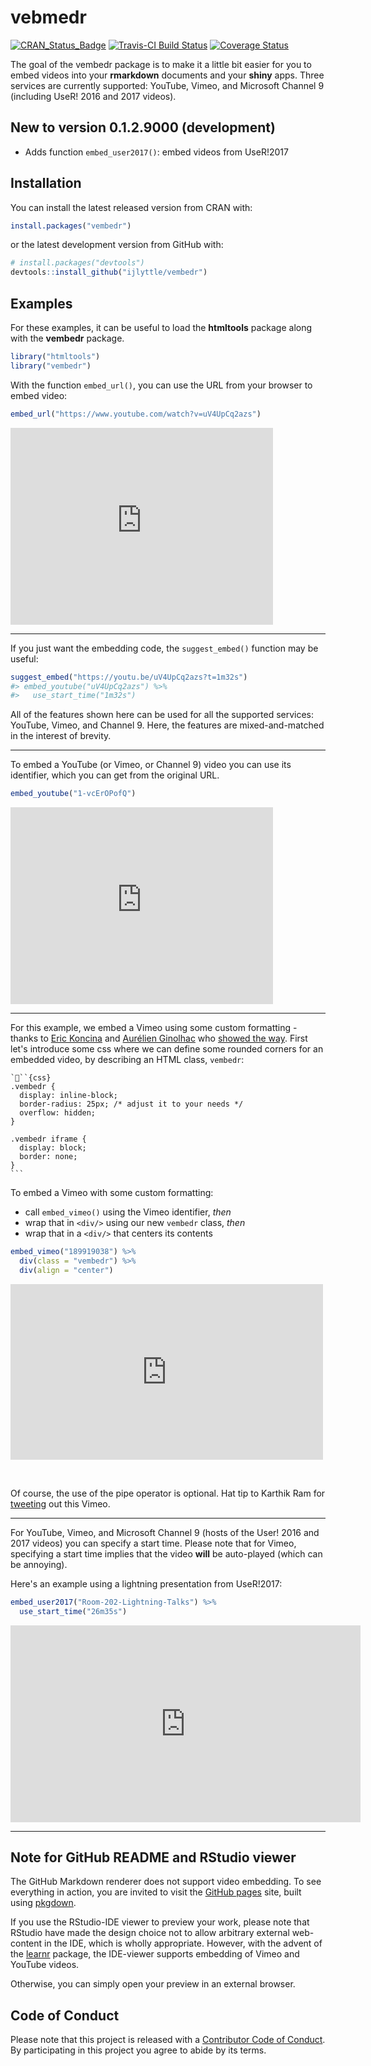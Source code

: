 
vebmedr
=======

[![CRAN\_Status\_Badge](http://www.r-pkg.org/badges/version/vembedr)](https://cran.r-project.org/package=vembedr) [![Travis-CI Build Status](https://travis-ci.org/ijlyttle/vembedr.svg?branch=master)](https://travis-ci.org/ijlyttle/vembedr) [![Coverage Status](https://img.shields.io/codecov/c/github/ijlyttle/vembedr/master.svg)](https://codecov.io/github/ijlyttle/vembedr?branch=master)

The goal of the vembedr package is to make it a little bit easier for you to embed videos into your **rmarkdown** documents and your **shiny** apps. Three services are currently supported: YouTube, Vimeo, and Microsoft Channel 9 (including UseR! 2016 and 2017 videos).

New to version 0.1.2.9000 (development)
---------------------------------------

-   Adds function `embed_user2017()`: embed videos from UseR!2017

Installation
------------

You can install the latest released version from CRAN with:

``` r
install.packages("vembedr")
```

or the latest development version from GitHub with:

``` r
# install.packages("devtools")
devtools::install_github("ijlyttle/vembedr")
```

Examples
--------

For these examples, it can be useful to load the **htmltools** package along with the **vembedr** package.

``` r
library("htmltools")
library("vembedr")
```

With the function `embed_url()`, you can use the URL from your browser to embed video:

``` r
embed_url("https://www.youtube.com/watch?v=uV4UpCq2azs")
```

<!--html_preserve-->
<iframe src="https://www.youtube.com/embed/uV4UpCq2azs" width="420" height="315" frameborder="0" allowfullscreen>
</iframe>
<!--/html_preserve-->

------------------------------------------------------------------------

If you just want the embedding code, the `suggest_embed()` function may be useful:

``` r
suggest_embed("https://youtu.be/uV4UpCq2azs?t=1m32s")
#> embed_youtube("uV4UpCq2azs") %>%
#>   use_start_time("1m32s")
```

All of the features shown here can be used for all the supported services: YouTube, Vimeo, and Channel 9. Here, the features are mixed-and-matched in the interest of brevity.

------------------------------------------------------------------------

To embed a YouTube (or Vimeo, or Channel 9) video you can use its identifier, which you can get from the original URL.

``` r
embed_youtube("1-vcErOPofQ")
```

<!--html_preserve-->
<iframe src="https://www.youtube.com/embed/1-vcErOPofQ" width="420" height="315" frameborder="0" allowfullscreen>
</iframe>
<!--/html_preserve-->

------------------------------------------------------------------------

For this example, we embed a Vimeo using some custom formatting - thanks to [Eric Koncina](https://github.com/koncina) and [Aurélien Ginolhac](https://github.com/ginolhac) who [showed the way](https://github.com/ijlyttle/vembedr/issues/25). First let's introduce some css where we can define some rounded corners for an embedded video, by describing an HTML class, `vembedr`:

    ```{css}
    .vembedr {
      display: inline-block;
      border-radius: 25px; /* adjust it to your needs */
      overflow: hidden;
    }

    .vembedr iframe {
      display: block;
      border: none;
    }
    ```

To embed a Vimeo with some custom formatting:

-   call `embed_vimeo()` using the Vimeo identifier, *then*
-   wrap that in `<div/>` using our new `vembedr` class, *then*
-   wrap that in a `<div/>` that centers its contents

``` r
embed_vimeo("189919038") %>%
  div(class = "vembedr") %>%
  div(align = "center")
```

<!--html_preserve-->
<iframe class="vimeo-embed" src="https://player.vimeo.com/video/189919038" width="500" height="281" frameborder="0" webkitallowfullscreen mozallowfullscreen allowfullscreen>
</iframe>

<!--/html_preserve-->
<!--html_preserve-->
<br/><!--/html_preserve-->

Of course, the use of the pipe operator is optional. Hat tip to Karthik Ram for [tweeting](https://twitter.com/_inundata/status/794616331727294464) out this Vimeo.

------------------------------------------------------------------------

For YouTube, Vimeo, and Microsoft Channel 9 (hosts of the User! 2016 and 2017 videos) you can specify a start time. Please note that for Vimeo, specifying a start time implies that the video **will** be auto-played (which can be annoying).

Here's an example using a lightning presentation from UseR!2017:

``` r
embed_user2017("Room-202-Lightning-Talks") %>% 
  use_start_time("26m35s")
```

<!--html_preserve-->
<iframe src="https://channel9.msdn.com/Events/useR-international-R-User-conferences/useR-International-R-User-2017-Conference/Room-202-Lightning-Talks/player#time=0h26m35s:paused" width="560" height="315" frameborder="0" allowfullscreen>
</iframe>
<!--/html_preserve-->

------------------------------------------------------------------------

Note for GitHub README and RStudio viewer
-----------------------------------------

The GitHub Markdown renderer does not support video embedding. To see everything in action, you are invited to visit the [GitHub pages](http://ijlyttle.github.io/vembedr/) site, built using [pkgdown](http://hadley.github.io/pkgdown/).

If you use the RStudio-IDE viewer to preview your work, please note that RStudio have made the design choice not to allow arbitrary external web-content in the IDE, which is wholly appropriate. However, with the advent of the [learnr](https://rstudio.github.io/learnr/) package, the IDE-viewer supports embedding of Vimeo and YouTube videos.

Otherwise, you can simply open your preview in an external browser.

Code of Conduct
---------------

Please note that this project is released with a [Contributor Code of Conduct](CONDUCT.md). By participating in this project you agree to abide by its terms.
